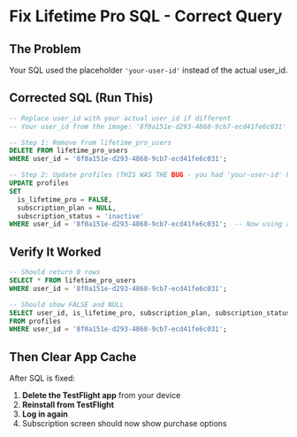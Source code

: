 # Fix Lifetime Pro SQL - Correct Query

## The Problem
Your SQL used the placeholder `'your-user-id'` instead of the actual user_id.

## Corrected SQL (Run This)

```sql
-- Replace user_id with your actual user_id if different
-- Your user_id from the image: '8f0a151e-d293-4868-9cb7-ecd41fe6c031'

-- Step 1: Remove from lifetime_pro_users
DELETE FROM lifetime_pro_users 
WHERE user_id = '8f0a151e-d293-4868-9cb7-ecd41fe6c031';

-- Step 2: Update profiles (THIS WAS THE BUG - you had 'your-user-id' here!)
UPDATE profiles 
SET 
  is_lifetime_pro = FALSE,
  subscription_plan = NULL,
  subscription_status = 'inactive'
WHERE user_id = '8f0a151e-d293-4868-9cb7-ecd41fe6c031';  -- Now using actual user_id
```

## Verify It Worked

```sql
-- Should return 0 rows
SELECT * FROM lifetime_pro_users 
WHERE user_id = '8f0a151e-d293-4868-9cb7-ecd41fe6c031';

-- Should show FALSE and NULL
SELECT user_id, is_lifetime_pro, subscription_plan, subscription_status 
FROM profiles 
WHERE user_id = '8f0a151e-d293-4868-9cb7-ecd41fe6c031';
```

## Then Clear App Cache

After SQL is fixed:
1. **Delete the TestFlight app** from your device
2. **Reinstall from TestFlight**
3. **Log in again**
4. Subscription screen should now show purchase options

